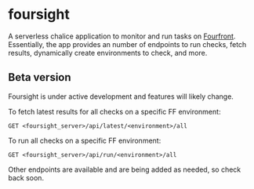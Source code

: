 # foursight #

A serverless chalice application to monitor and run tasks on [Fourfront](https://github.com/4dn-dcic/fourfront). Essentially, the app provides an number of endpoints to run checks, fetch results, dynamically create environments to check, and more.

## Beta version

Foursight is under active development and features will likely change.

To fetch latest results for all checks on a specific FF environment:
```
GET <foursight_server>/api/latest/<environment>/all
```

To run all checks on a specific FF environment:
```
GET <foursight_server>/api/run/<environment>/all
```

Other endpoints are available and are being added as needed, so check back soon.
